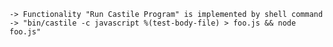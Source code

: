     -> Functionality "Run Castile Program" is implemented by shell command
    -> "bin/castile -c javascript %(test-body-file) > foo.js && node foo.js"
